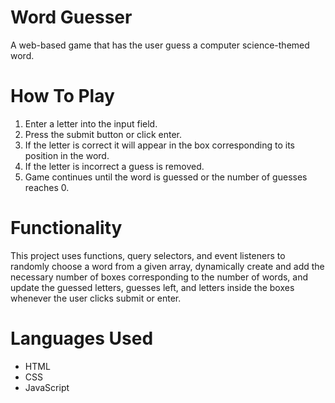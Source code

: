 <h1>Word Guesser</h1>
A web-based game that has the user guess a computer science-themed word.
<h1>How To Play</h1>
<ol>
  <li> Enter a letter into the input field.</li>
  <li> Press the submit button or click enter.</li>
  <li> If the letter is correct it will appear in the box corresponding to its position in the word.</li>
  <li> If the letter is incorrect a guess is removed.</li>
  <li> Game continues until the word is guessed or the number of guesses reaches 0.</li>
</ol>
<h1>Functionality</h1>
This project uses functions, query selectors, and event listeners to randomly choose a word from a given array, dynamically create and add the necessary number of boxes corresponding to the number of words, and update the guessed letters, guesses left, and letters inside the boxes whenever the user clicks submit or enter.
<h1>Languages Used</h1>
<ul>
  <li>HTML</li>
  <li>CSS</li>
  <li>JavaScript</li>
</ul>

